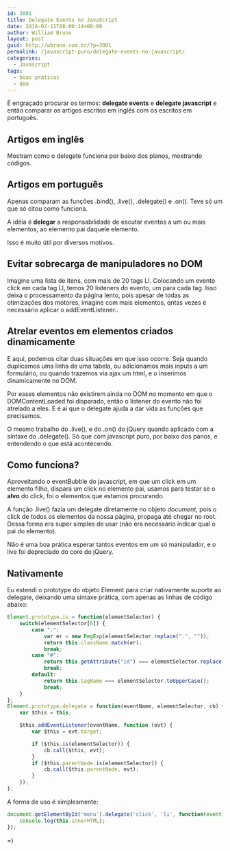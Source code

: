 ```yaml
---
id: 3001
title: Delegate Events no JavaScript
date: 2014-02-11T08:00:14+00:00
author: William Bruno
layout: post
guid: http://wbruno.com.br/?p=3001
permalink: /javascript-puro/delegate-events-no-javascript/
categories:
  - Javascript
tags:
  - boas práticas
  - dom
---
```

É engraçado procurar os termos: **delegate events** e **delegate javascript** e então comparar os artigos escritos em inglês com os escritos em português.

## Artigos em inglês

Mostram como o delegate funciona por baixo dos planos, mostrando códigos.

## Artigos em português

Apenas comparam as funções .bind(), .live(), .delegate() e .on(). Teve só um que só citou como funciona.

<!--more-->



A idéia é **delegar** a responsabilidade de escutar eventos a um ou mais elementos, ao elemento pai daquele elemento.

Isso é muito útil por diversos motivos.

## Evitar sobrecarga de manipuladores no DOM

Imagine uma lista de itens, com mais de 20 tags LI. Colocando um evento click em cada tag LI, temos 20 listeners do evento, um para cada tag. Isso deixa o processamento da página lento, pois apesar de todas as otimizações dos motores, imagine com mais elementos, qntas vezes é necessário aplicar o addEventListener..

## Atrelar eventos em elementos criados dinamicamente

E aqui, podemos citar duas situações em que isso ocorre. Seja quando duplicamos uma linha de uma tabela, ou adicionamos mais inputs a um formulário, ou quando trazemos via ajax um html, e o inserimos dinamicamente no DOM.

Por esses elementos não existirem ainda no DOM no momento em que o DOMContentLoaded foi disparado, então o listener do evento não foi atrelado a eles. E é ai que o delegate ajuda a dar vida as funções que precisamos.

O mesmo trabalho do .live(), e do .on() do jQuery quando aplicado com a sintaxe do .delegate(). Só que com javascript puro, por baixo dos panos, e entendendo o que está acontecendo.

## Como funciona?

Aproveitando o eventBubble do javascript, em que um click em um elemento filho, dispara um click no elemento pai, usamos para testar se o **alvo** do click, foi o elementos que estamos procurando.

A função .live() fazia um delegate diretamente no objeto <var>document</var>, pois o click de todos os elementos da nossa página, propaga até chegar no root. Dessa forma era super simples de usar (não era necessário indicar qual o pai do elemento).

Não é uma boa prática esperar tantos eventos em um só manipulador, e o live foi depreciado do core do jQuery.

## Nativamente

Eu estendi o prototype do objeto Element para criar nativamente suporte ao delegate, deixando uma sintaxe prática, com apenas as linhas de código abaixo:

``` js
Element.prototype.is = function(elementSelector) {
    switch(elementSelector[0]) {
        case ".":
            var er = new RegExp(elementSelector.replace(".", ""));
            return this.className.match(er);
            break;
        case "#":
            return this.getAttribute("id") === elementSelector.replace("#", "");
            break;
        default:
            return this.tagName === elementSelector.toUpperCase();
            break;
    }
};
Element.prototype.delegate = function(eventName, elementSelector, cb) {
    var $this = this;

    $this.addEventListener(eventName, function (evt) {
        var $this = evt.target;

        if ($this.is(elementSelector)) {
            cb.call($this, evt);
        }
        if ($this.parentNode.is(elementSelector)) {
            cb.call($this.parentNode, evt);
        }
    });
};
```

A forma de uso é simplesmente:

``` js
document.getElementById('menu').delegate('click', 'li', function(event){
    console.log(this.innerHTML);
});
```

=)

